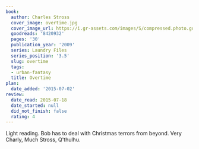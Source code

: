 ```yaml
---
book:
  author: Charles Stross
  cover_image: overtime.jpg
  cover_image_url: https://i.gr-assets.com/images/S/compressed.photo.goodreads.com/books/1327888718l/8420932._SX98_.jpg
  goodreads: '8420932'
  pages: '30'
  publication_year: '2009'
  series: Laundry Files
  series_position: '3.5'
  slug: overtime
  tags:
  - urban-fantasy
  title: Overtime
plan:
  date_added: '2015-07-02'
review:
  date_read: 2015-07-18
  date_started: null
  did_not_finish: false
  rating: 4
---
```


Light reading. Bob has to deal with Christmas terrors from beyond. Very Charly, Much Stross, Q'thulhu.
